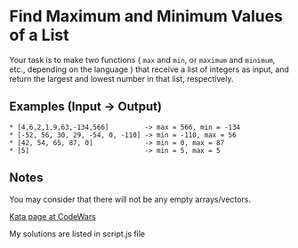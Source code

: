 # Find Maximum and Minimum Values of a List


Your task is to make two functions ( `max` and `min`, or `maximum` and `minimum`, etc., depending on the language ) that receive a list of integers as input, and return the largest and lowest number in that list, respectively.

## Examples (Input -> Output)
```
* [4,6,2,1,9,63,-134,566]         -> max = 566, min = -134
* [-52, 56, 30, 29, -54, 0, -110] -> min = -110, max = 56
* [42, 54, 65, 87, 0]             -> min = 0, max = 87
* [5]                             -> min = 5, max = 5
```
## Notes
You may consider that there will not be any empty arrays/vectors.

[Kata page at CodeWars](https://www.codewars.com/kata/577a98a6ae28071780000989/javascript)

My solutions are listed in script.js file
